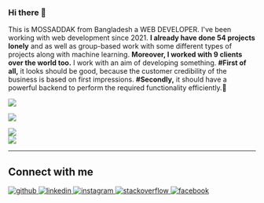 ### Hi there 👋 
This is MOSSADDAK from Bangladesh a WEB DEVELOPER. I've been working with web development since 2021. <b>I already have done 54 projects lonely</b> and as well as group-based work with some different types of projects along with machine learning. <b>Moreover, I worked with 9 clients over the world too.</b> I work with an aim of developing something. <b>#First of all,</b> it looks should be good, because the customer credibility of the business is based on first impressions. <b>#Secondly,</b> it should have a powerful backend to perform the required functionality efficiently.🌱 
 
[![](https://visitcount.itsvg.in/api?id=mossaddak&icon=0&color=0)](https://visitcount.itsvg.in)


![](https://github-readme-stats.vercel.app/api/top-langs/?username=mossaddak&theme=radical&hide_border=true&include_all_commits=true&count_private=true&layout=compact)



 

![](https://github-readme-stats.vercel.app/api?username=mossaddak&theme=radical&hide_border=true&include_all_commits=true&count_private=true)<br/>
![](https://github-readme-streak-stats.herokuapp.com/?user=mossaddak&theme=radical&hide_border=true)<br/>

---

## Connect with me  
<div align="">
<a href="https://github.com/mossaddak" target="_blank">
<img src=https://img.shields.io/badge/github-%2324292e.svg?&style=for-the-badge&logo=github&logoColor=white alt=github style="margin-bottom: 5px;" />
</a>
<a href="https://linkedin.com/in/mossaddak-sium-a71970182" target="_blank">
<img src=https://img.shields.io/badge/linkedin-%231E77B5.svg?&style=for-the-badge&logo=linkedin&logoColor=white alt=linkedin style="margin-bottom: 5px;" />
</a>
<a href="https://instagram.com/mossaddaksium" target="_blank">
<img src=https://img.shields.io/badge/instagram-%23000000.svg?&style=for-the-badge&logo=instagram&logoColor=white alt=instagram style="margin-bottom: 5px;" />
</a>
<a href="https://stackoverflow.com/users/18326398/mossaddak" target="_blank">
<img src=https://img.shields.io/badge/stackoverflow-%23F28032.svg?&style=for-the-badge&logo=stackoverflow&logoColor=white alt=stackoverflow style="margin-bottom: 5px;" />
</a>
<a href="https://www.facebook.com/profile.php?id=100025125812108" target="_blank">
<img src=https://img.shields.io/badge/facebook-%232E87FB.svg?&style=for-the-badge&logo=facebook&logoColor=white alt=facebook style="margin-bottom: 5px;" />
</a>  
</div>  



